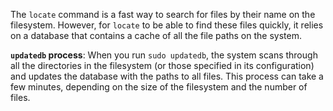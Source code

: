 The `locate` command is a fast way to search for files by their name on the filesystem. However, for `locate` to be able to find these files quickly, it relies on a database that contains a cache of all the file paths on the system.

**`updatedb` process**: When you run `sudo updatedb`, the system scans through all the directories in the filesystem (or those specified in its configuration) and updates the database with the paths to all files. This process can take a few minutes, depending on the size of the filesystem and the number of files.